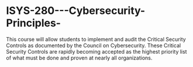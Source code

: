 # ISYS-280---Cybersecurity-Principles-
This course will allow students to implement and audit the Critical Security Controls as documented by the Council on Cybersecurity. These Critical Security Controls are rapidly becoming accepted as the highest priority list of what must be done and proven at nearly all organizations.
